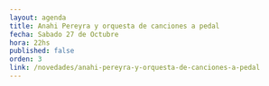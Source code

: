 ```yaml
---
layout: agenda
title: Anahi Pereyra y orquesta de canciones a pedal
fecha: Sabado 27 de Octubre
hora: 22hs
published: false
orden: 3
link: /novedades/anahi-pereyra-y-orquesta-de-canciones-a-pedal
---
```

